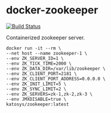 # docker-zookeeper

[![Build Status](https://travis-ci.org/katosys/docker-zookeeper.svg?branch=master)](https://travis-ci.org/katosys/docker-zookeeper)

Containerized zookeeper server.

```
docker run -it --rm \
--net host --name zookeeper-1 \
--env ZK_SERVER_ID=1 \
--env ZK_TICK_TIME=2000 \
--env ZK_DATA_DIR=/var/lib/zookeeper \
--env ZK_CLIENT_PORT=2181 \
--env ZK_CLIENT_PORT_ADDRESS=0.0.0.0 \
--env ZK_INIT_LIMIT=5 \
--env ZK_SYNC_LIMIT=2 \
--env ZK_SERVERS=zk-1,zk-2,zk-3 \
--env JMXDISABLE=true \
katosys/zookeeper:latest
```
